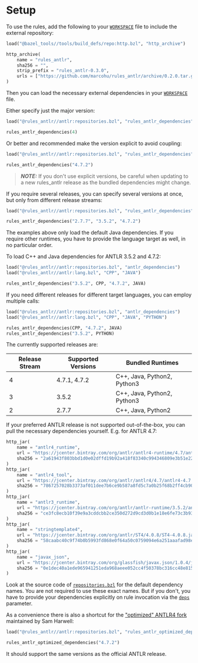 # Setup

To use the rules, add the following to your [`WORKSPACE`](https://docs.bazel.build/versions/master/build-ref.html#workspace) file to include
the external repository:

```python
load("@bazel_tools//tools/build_defs/repo:http.bzl", "http_archive")

http_archive(
    name = "rules_antlr",
    sha256 = "",
    strip_prefix = "rules_antlr-0.3.0",
    urls = ["https://github.com/marcohu/rules_antlr/archive/0.2.0.tar.gz"],
)
```

Then you can load the necessary external dependencies in your [`WORKSPACE`](https://docs.bazel.build/versions/master/build-ref.html#workspace) file.

Either specify just the major version:

```python
load("@rules_antlr//antlr:repositories.bzl", "rules_antlr_dependencies")

rules_antlr_dependencies(4)
```

Or better and recommended make the version explicit to avoid coupling:

```python
load("@rules_antlr//antlr:repositories.bzl", "rules_antlr_dependencies")

rules_antlr_dependencies("4.7.2")
```


> **_NOTE:_**
If you don't use explicit versions, be careful when updating to a new rules_antlr
release as the bundled dependencies might change.


If you require several releases, you can specify several versions at once, but only from
different release streams:

```python
load("@rules_antlr//antlr:repositories.bzl", "rules_antlr_dependencies")

rules_antlr_dependencies("2.7.7", "3.5.2", "4.7.2")
```

The examples above only load the default Java dependencies. If you require other runtimes,
you have to provide the language target as well, in no particular order.

To load C++ and Java dependencies for ANTLR 3.5.2 and 4.7.2:

```python
load("@rules_antlr//antlr:repositories.bzl", "antlr_dependencies")
load("@rules_antlr//antlr:lang.bzl", "CPP", "JAVA")

rules_antlr_dependencies("3.5.2", CPP, "4.7.2", JAVA)
```

If you need different releases for different target languages, you can employ multiple
calls:

```python
load("@rules_antlr//antlr:repositories.bzl", "antlr_dependencies")
load("@rules_antlr//antlr:lang.bzl", "CPP", "JAVA", "PYTHON")

rules_antlr_dependencies(CPP, "4.7.2", JAVA)
rules_antlr_dependencies("3.5.2", PYTHON)
```

The currently supported releases are:

| Release  Stream | Supported Versions| Bundled Runtimes
|-----------------|-------------------|---
| 4               | 4.7.1, 4.7.2      | C++, Java, Python2, Python3
| 3               | 3.5.2             | C++, Java, Python2, Python3
| 2               | 2.7.7             | C++, Java, Python2

If your preferred ANTLR release is not supported out-of-the-box, you can pull
the necessary dependencies yourself. E.g. for ANTLR 4.7:

```python
http_jar(
    name = "antlr4_runtime",
    url = "https://jcenter.bintray.com/org/antlr/antlr4-runtime/4.7/antlr4-runtime-4.7.jar",
    sha256 = "2a61943f803bbd1d0e02dffd19b92a418f83340c994346809e3b51e2231aa6c0",
)
http_jar(
    name = "antlr4_tool",
    url = "https://jcenter.bintray.com/org/antlr/antlr4/4.7/antlr4-4.7.jar",
    sha256 = "7867257028b3373af011dee7b6ce9b587a8fd5c7a0b25f68b2ff4cb90be8aa07",
)
http_jar(
    name = "antlr3_runtime",
    url = "https://jcenter.bintray.com/org/antlr/antlr-runtime/3.5.2/antlr-runtime-3.5.2.jar",
    sha256 = "ce3fc8ecb10f39e9a3cddcbb2ce350d272d9cd3d0b1e18e6fe73c3b9389c8734",
)
http_jar(
    name = "stringtemplate4",
    url = "https://jcenter.bintray.com/org/antlr/ST4/4.0.8/ST4-4.0.8.jar",
    sha256 = "58caabc40c9f74b0b5993fd868e0f64a50c0759094e6a251aaafad98edfc7a3b",
)
http_jar(
    name = "javax_json",
    url = "https://jcenter.bintray.com/org/glassfish/javax.json/1.0.4/javax.json-1.0.4.jar",
    sha256 = "0e1dec40a1ede965941251eda968aeee052cc4f50378bc316cc48e8159bdbeb4",
)
```

Look at the source code of
[`repositories.bzl`](../antlr/repositories.bzl) for the
default dependency names. You are not required to use these exact names. But if you don't, you have to provide your dependencies explicitly on rule
invocation via the [`deps`](antlr4.md#antlr-deps) parameter.


As a convenience there is also a shortcut for the ["optimized" ANTLR4 fork](https://github.com/tunnelvisionlabs/antlr4) maintained by Sam Harwell:

```python
load("@rules_antlr//antlr:repositories.bzl", "rules_antlr_optimized_dependencies")

rules_antlr_optimized_dependencies("4.7.2")
```

It should support the same versions as the official ANTLR release.

